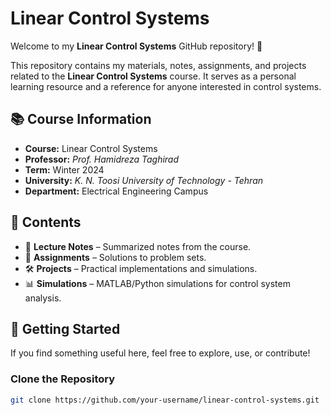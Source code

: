 # Linear Control Systems  

Welcome to my **Linear Control Systems** GitHub repository! 🎯  

This repository contains my materials, notes, assignments, and projects related to the **Linear Control Systems** course. It serves as a personal learning resource and a reference for anyone interested in control systems.  

## 📚 Course Information  
- **Course:** Linear Control Systems  
- **Professor:** *Prof. Hamidreza Taghirad*  
- **Term:** Winter 2024  
- **University:** *K. N. Toosi University of Technology - Tehran*  
- **Department:** Electrical Engineering Campus  

## 📂 Contents  
- 📖 **Lecture Notes** – Summarized notes from the course.  
- 📝 **Assignments** – Solutions to problem sets.  
- 🛠 **Projects** – Practical implementations and simulations.  
- 📊 **Simulations** – MATLAB/Python simulations for control system analysis.  

## 🚀 Getting Started  
If you find something useful here, feel free to explore, use, or contribute!  

### Clone the Repository  
```bash
git clone https://github.com/your-username/linear-control-systems.git

